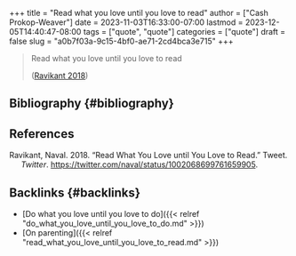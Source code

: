 +++
title = "Read what you love until you love to read"
author = ["Cash Prokop-Weaver"]
date = 2023-11-03T16:33:00-07:00
lastmod = 2023-12-05T14:40:47-08:00
tags = ["quote", "quote"]
categories = ["quote"]
draft = false
slug = "a0b7f03a-9c15-4bf0-ae71-2cd4bca3e715"
+++

> Read what you love until you love to read
>
> (<a href="#citeproc_bib_item_1">Ravikant 2018</a>)


## Bibliography {#bibliography}

## References

<style>.csl-entry{text-indent: -1.5em; margin-left: 1.5em;}</style><div class="csl-bib-body">
  <div class="csl-entry"><a id="citeproc_bib_item_1"></a>Ravikant, Naval. 2018. “Read What You Love until You Love to Read.” Tweet. <i>Twitter</i>. <a href="https://twitter.com/naval/status/1002068699761659905">https://twitter.com/naval/status/1002068699761659905</a>.</div>
</div>


## Backlinks {#backlinks}

-   [Do what you love until you love to do]({{< relref "do_what_you_love_until_you_love_to_do.md" >}})
-   [On parenting]({{< relref "read_what_you_love_until_you_love_to_read.md" >}})
